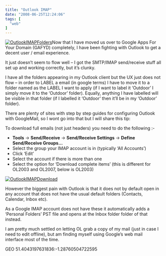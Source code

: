 ```yaml
---
title: "Outlook IMAP"
date: "2008-06-25T12:24:06"
tags: [
  "web"
]
---
```

[![OutlookIMAPFolders](OutlookIMAPFolders_thumb.png)](https://kapie.com/content/binary/WindowsLiveWriter/OutlookIMAP_BCB6/OutlookIMAPFolders.png)Now that I have moved us over to Google Apps For Your Domain (GAFYD) completely, I have been fighting with Outlook to get a decent user / email experience.

It just doesn’t seem to flow well – I got the SMTP/IMAP send/receive stuff all set up and working correctly, but it’s clunky.

I have all the folders appearing in my Outlook client but the UX just does not flow – in order to LABEL a email (in google terms) I have to move it to a folder named as the LABEL I want to apply (if I want to label it ‘Outdoor’ I simply move it to the ‘Outdoor’ folder). Equally, anything I have labelled will be visible in that folder (if I labelled it ‘Outdoor’ then it’ll be in my ‘Outdoor’ folder).

There are plenty of sites with step by step guides for configuring Outlook with GoogleMail, so I wont go into that but I will share this tip:

To download full emails (not just headers) you need to do the following :-

-   **Tools** -> **Send/Receive** -> **Send/Receive Settings** -> **Define Send/Receive Groups…**
-   Select the group your IMAP account is in (typically ‘All Accounts’)
-   Click ‘Edit’
-   Select the account if there is more than one
-   Select the option for ‘Download complete items’ (this is different for OL2003 and OL2007, below is OL2003)

[![OutlookIMAPDownload](OutlookIMAPDownload_thumb.png)](https://kapie.com/content/binary/WindowsLiveWriter/OutlookIMAP_BCB6/OutlookIMAPDownload.png)

However the biggest pain with Outlook is that it does not by default open in any account that does not have the usual default folders (Contacts, Calendar, Inbox etc).

As a Google IMAP account does not have these it automatically adds a ‘Personal Folders’ PST file and opens at the Inbox folder folder of that instead.

I am pretty much settled on letting OL grab a copy of my mail (just in case I need to edit offline), but am finding myself using Google’s web mail interface most of the time.

GEO 51.4043197631836:\-1.28760504722595